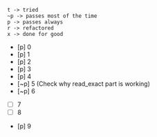 ```
t -> tried
~p -> passes most of the time
p -> passes always
r -> refactored
x -> done for good
```
- [p] 0
- [p] 1
- [p] 2
- [p] 3
- [p] 4
- [~p] 5 (Check why read_exact part is working)
- [~p] 6
- [ ] 7
- [ ] 8
- [p] 9
